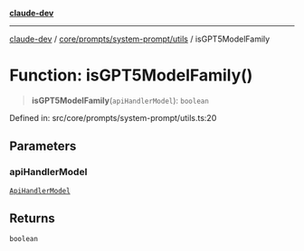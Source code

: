 [**claude-dev**](../../../../../README.md)

***

[claude-dev](../../../../../README.md) / [core/prompts/system-prompt/utils](../README.md) / isGPT5ModelFamily

# Function: isGPT5ModelFamily()

> **isGPT5ModelFamily**(`apiHandlerModel`): `boolean`

Defined in: src/core/prompts/system-prompt/utils.ts:20

## Parameters

### apiHandlerModel

[`ApiHandlerModel`](../../../../../api/interfaces/ApiHandlerModel.md)

## Returns

`boolean`
